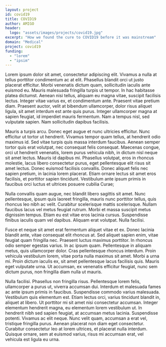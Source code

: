 ```yaml
---
layout: project
id: covid19
title: COVID19
author: AMIGO
header:
  logo: "assets/images/projects/covid19.jpg"
excerpt: "How we found the cure to COVID19 before it was mainstream"
domain: "Medical"
project: covid19
funding:
  - "lorem"
  - "ipsim"
---
```


Lorem ipsum dolor sit amet, consectetur adipiscing elit. Vivamus a nulla at tellus porttitor condimentum ac at elit. Phasellus blandit orci ut justo placerat efficitur. Morbi venenatis dictum quam, sollicitudin iaculis ante euismod eu. Mauris malesuada fringilla turpis ut tempor. In hac habitasse platea dictumst. Aenean nisi tellus, aliquam eu magna vitae, suscipit facilisis lectus. Integer vitae varius ex, et condimentum ante. Praesent vitae pretium diam. Praesent auctor, velit at bibendum ullamcorper, dolor risus aliquet ligula, sit amet interdum est ante quis purus. Integer ullamcorper magna at sapien feugiat, id imperdiet mauris fermentum. Nam a tempus nisl, sed vulputate sapien. Nam sollicitudin dapibus facilisis.

Mauris a turpis arcu. Donec eget augue et nunc ultricies efficitur. Nunc efficitur ut tortor ut hendrerit. Vivamus tempor quam tellus, at hendrerit odio maximus id. Sed vitae turpis quis massa interdum faucibus. Aenean semper tortor quis erat volutpat, nec consequat felis consequat. Maecenas congue, orci ut hendrerit venenatis, lorem purus vehicula nibh, in dictum nisl neque sit amet lectus. Mauris id dapibus mi. Phasellus volutpat, eros in rhoncus molestie, lacus libero consectetur purus, eget pellentesque elit risus sit amet lectus. Donec euismod facilisis convallis. Donec aliquet felis nec sapien pretium, in lacinia lorem placerat. Etiam ornare lectus sit amet eros facilisis, et porttitor sapien tincidunt. Vestibulum ante ipsum primis in faucibus orci luctus et ultrices posuere cubilia Curae;

Nulla convallis quam augue, nec blandit libero sagittis sit amet. Nunc pellentesque, ipsum quis laoreet fringilla, mauris nunc porttitor tellus, quis rhoncus leo nibh ac velit. Curabitur scelerisque mattis scelerisque. Nullam faucibus lacus vel metus feugiat rutrum. Morbi et massa suscipit metus dignissim tempus. Etiam eu est vitae eros lacinia cursus. Suspendisse finibus iaculis quam vel dapibus. Aliquam erat volutpat. Nulla facilisi.

Fusce et neque sit amet erat fermentum aliquet vitae et ex. Donec lacinia blandit ante, vitae consequat elit rhoncus at. Sed aliquet sapien enim, vitae feugiat quam fringilla nec. Praesent luctus maximus porttitor. In rhoncus odio semper egestas varius. In ac ipsum quam. Pellentesque in aliquam metus, quis ullamcorper dolor. Cras pellentesque rhoncus interdum. Proin vehicula vestibulum lorem, vitae porta nulla maximus sit amet. Morbi a urna mi. Proin dictum iaculis ex, sit amet pellentesque lacus facilisis quis. Mauris eget vulputate urna. Ut accumsan, ex venenatis efficitur feugiat, nunc sem dictum purus, non fringilla diam nulla ut mauris.

Nulla facilisi. Phasellus non fringilla risus. Pellentesque lorem felis, ullamcorper a purus ut, viverra accumsan dui. Interdum et malesuada fames ac ante ipsum primis in faucibus. Suspendisse commodo varius malesuada. Vestibulum quis elementum est. Etiam lectus orci, varius tincidunt blandit in, aliquet at libero. Ut porttitor mi sit amet nisi consectetur accumsan. Integer elementum hendrerit magna, eu elementum lorem vestibulum ut. In hendrerit nibh sed sapien feugiat, at accumsan metus lacinia. Suspendisse potenti. Vivamus ac elit neque. Nunc velit quam, accumsan a erat vel, tristique fringilla purus. Aenean placerat non diam eget consectetur. Curabitur consectetur leo at lorem ultrices, et placerat nulla interdum. Quisque ornare, sem at euismod varius, risus mi accumsan erat, vel vehicula est ligula eu urna.
